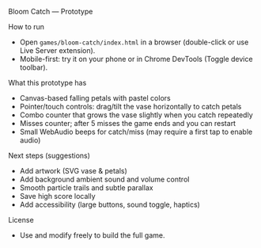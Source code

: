 Bloom Catch — Prototype

How to run
- Open `games/bloom-catch/index.html` in a browser (double-click or use Live Server extension).
- Mobile-first: try it on your phone or in Chrome DevTools (Toggle device toolbar).

What this prototype has
- Canvas-based falling petals with pastel colors
- Pointer/touch controls: drag/tilt the vase horizontally to catch petals
- Combo counter that grows the vase slightly when you catch repeatedly
- Misses counter; after 5 misses the game ends and you can restart
- Small WebAudio beeps for catch/miss (may require a first tap to enable audio)

Next steps (suggestions)
- Add artwork (SVG vase & petals)
- Add background ambient sound and volume control
- Smooth particle trails and subtle parallax
- Save high score locally
- Add accessibility (large buttons, sound toggle, haptics)

License
- Use and modify freely to build the full game.